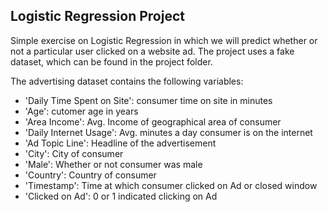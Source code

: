 <h2>Logistic Regression Project</h2>

Simple exercise on Logistic Regression in which we will predict whether or not a particular user clicked on a website ad.
The project uses a fake dataset, which can be found in the project folder.

The advertising dataset contains the following variables:
- 'Daily Time Spent on Site': consumer time on site in minutes
- 'Age': cutomer age in years
- 'Area Income': Avg. Income of geographical area of consumer
- 'Daily Internet Usage': Avg. minutes a day consumer is on the internet
- 'Ad Topic Line': Headline of the advertisement
- 'City': City of consumer
- 'Male': Whether or not consumer was male
- 'Country': Country of consumer
- 'Timestamp': Time at which consumer clicked on Ad or closed window
- 'Clicked on Ad': 0 or 1 indicated clicking on Ad

